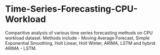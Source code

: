 # Time-Series-Forecasting-CPU-Workload
Comparitive analysis of various time series forecasting methods on CPU workload dataset. Methods include - Moving Average Forecast, Simple Exponential Smoothing, Holt Linear, Holt Winter, ARIMA, LSTM and hybrid ARIMA - LSTM.
 
